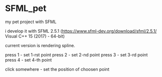 # SFML_pet
my pet project with SFML

i develop it with SFML 2.5.1 (https://www.sfml-dev.org/download/sfml/2.5.1/ Visual C++ 15 (2017) - 64-bit)

current version is rendering spline.

press 1 - set 1-rst point
press 2 - set 2-nd point
press 3 - set 3-rd point
press 4 - set 4-th point

click somewhere - set the position of choosen point
